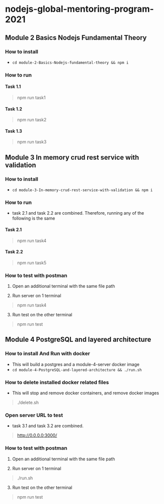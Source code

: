 # nodejs-global-mentoring-program-2021

## Module 2 Basics Nodejs Fundamental Theory

### How to install

- `cd module-2-Basics-Nodejs-fundamental-theory && npm i`

### How to run

#### Task 1.1

> npm run task1

#### Task 1.2

> npm run task2

#### Task 1.3

> npm run task3

## Module 3 In memory crud rest service with validation

### How to install

- `cd module-3-In-memory-crud-rest-service-with-validation && npm i`

### How to run

- task 2.1 and task 2.2 are combined. Therefore, running any of the following is the same

#### Task 2.1

> npm run task4

#### Task 2.2

> npm run task5

### How to test with postman

1. Open an additional terminal with the same file path

2. Run server on 1 terminal

> npm run task4

3. Run test on the other terminal

> npm run test

## Module 4 PostgreSQL and layered architecture

### How to install And Run with docker

- This will build a postgres and a module-4-server docker image
- `cd module-4-PostgreSQL-and-layered-architecture && ./run.sh`

### How to delete installed docker related files

- This will stop and remove docker containers, and remove docker images

> ./delete.sh

### Open server URL to test

- task 3.1 and task 3.2 are combined.

> http://0.0.0.0:3000/

### How to test with postman

1. Open an additional terminal with the same file path

2. Run server on 1 terminal

> ./run.sh

3. Run test on the other terminal

> npm run test
